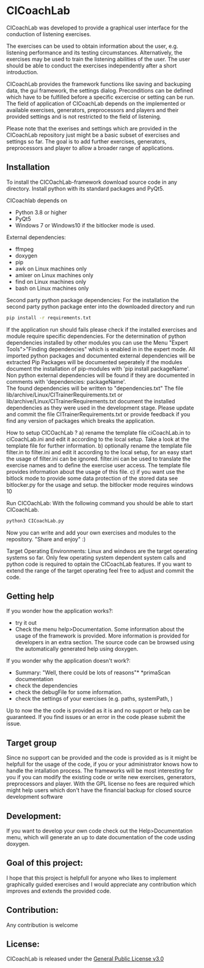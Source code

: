 # CICoachLab
CICoachLab was developed to provide a graphical user interface for the conduction of listening exercises. 


The exercises can be used to obtain information about the user, e.g. listening performance and its testing circumstances.  Alternatively,  the exercises may be used to train the listening abilities of the user.  The user should be able to conduct the exercises independently after a  short introduction. 

CICoachLab provides the framework functions like saving and backuping data, the gui framework, the settings dialog.  Preconditions can be defined which have to be fulfilled before a specific excercise or setting can be run. The field of application of CICoachLab depends on the implemented or available exercises, generators, preprocessors and players and their provided settings and is not restricted to the field of listening. 

Please note that the exerises and settings which are provided in the CICoachLab repository  just might be a basic subset of exercises and settings so far. The goal is to add further exercises, generators, preprocessors and player to allow a broader range of applications.


## Installation
To install the CICOachLab-framework download source code in any directory.
Install python with its standard packages and PyQt5.

CICoachlab depends on 
- Python 3.8 or higher
- PyQt5
- Windows 7 or Windows10 if the bitlocker mode is used.

External dependencies:
- ffmpeg
- doxygen
- pip
- awk                     on Linux machines only
- amixer                  on Linux machines only
- find                    on Linux machines only
- bash                    on Linux machines only


Second party python package dependencies:
    For the installation the second party python package enter into the downloaded directory and run
```bash
pip install -r requirements.txt
```

If the application run should fails please check if the installed exercises and module require specific dependencies. For the determination of python dependencies installed by other modules you can use the Menu "Expert Tools">"Finding dependencies" which is enabled in in the expert mode. All imported python packages and documented external dependencies will be extracted 
Pip Packages will be documented seperately if the modules document the installation of pip-modules with 'pip install packageName'.
Non python external dependencies will be found if they are documented in comments with 'dependencies: packageName'.  
The found dependencies will be written to "dependencies.txt"
The file lib/archive/Linux/CITrainerRequirements.txt or lib/archive/Linux/CITrainerRequirements.txt document the installed dependencies as they were used in the development stage.
Please update and commit the file CITrainerRequirements.txt or provide feedback if you find any version of packages which breaks the application.

How to  setup CICOachLab ?
a) rename the template file ciCoachLab.in to ciCoachLab.ini and edit it according to the local setup. Take a look at the template file for further information.
b) optionally rename the template file filter.in to filter.ini and edit it according to the local setup, for an easy start the usage of filter.ini can be ignored. filter.ini can be used to translate the exercise names and to define the exercise user access. The template file provides information about the usage of this file.
c) if you want use the  bitlock mode to provide some data protection of the stored data see bitlocker.py for the usage and setup.
    the bitlocker mode requires windows 10

Run CICOachLab:
With the following command you should be able to start CICoachLab.
```bash
python3 CICoachLab.py
```
    
Now you can write and add your own exercises and modules to the repository. "Share and enjoy" :)

Target Operating Environments:
Linux and windwos are the target operating systems so far. Only few operating system dependent system calls and python code is required to optain the CICoachLab features.
If you want to extend the range of the target operating feel free to adjust and commit the code.


## Getting help
If you wonder how the application works?:
- try it out
- Check the menu help>Documentation.
  Some information about the usage of the framework is provided.
  More information is provided for developers in an extra section. The source code can be browsed using the automatically generated help using doxygen.
  
If you wonder why the application doesn't work?:
- Summary: "Well, there could be lots of reasons"* *primaScan documentation
- check the dependencies
- check the debugFile for some information.
- check the settings of your exercises (e.g. paths, systemPath, )

Up to now the the code is provided as it is and no support or help can be guaranteed. If you find issues or an error in the code please submit the issue.


## Target group
Since no support can be provided and the code is provided as is it might be helpfull for the usage of the code, if you or your administrator knows how to handle the intallation process.
The frameworks will be most interesting for you if you can modify the existing code or write new exercises, generators, preprocessors and player.
With the GPL license no fees are required which might help users which don't have the financial backup for closed source development software

## Development:
If you want to develop your own code check out the Help>Documentation menu, which will generate an up to date documentation of the code usding doxygen.


## Goal of this project:
I hope that this project is helpfull for anyone who likes to implement graphically guided exercises and I would appreciate any contribution which improves and extends the provided code.


## Contribution:
Any contribution is welcome

## License:
CICoachLab is released under the [General Public License v3.0](license/GPLv3_license.txt)

